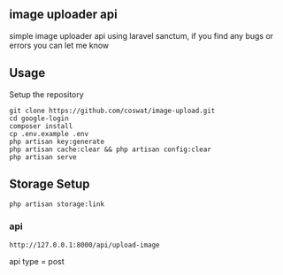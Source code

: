 
## image uploader api
simple image uploader api using laravel sanctum, if you find any bugs or errors you can let me know
## Usage <br>
Setup the repository <br>
```
git clone https://github.com/coswat/image-upload.git
cd google-login
composer install
cp .env.example .env 
php artisan key:generate
php artisan cache:clear && php artisan config:clear 
php artisan serve 
```

## Storage Setup <br>
```
php artisan storage:link

```
### api
```
http://127.0.0.1:8000/api/upload-image

```
api type = post

